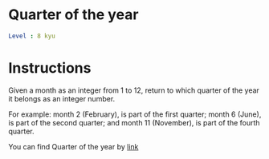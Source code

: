 # Quarter of the year

```yaml
Level : 8 kyu
```

# Instructions
Given a month as an integer from 1 to 12, return to which quarter of the year it belongs as an integer number.

For example: month 2 (February), is part of the first quarter; month 6 (June), is part of the second quarter; and month 11 (November), is part of the fourth quarter.

You can find Quarter of the year by [link](https://www.codewars.com/kata/5ce9c1000bab0b001134f5af/train/java)